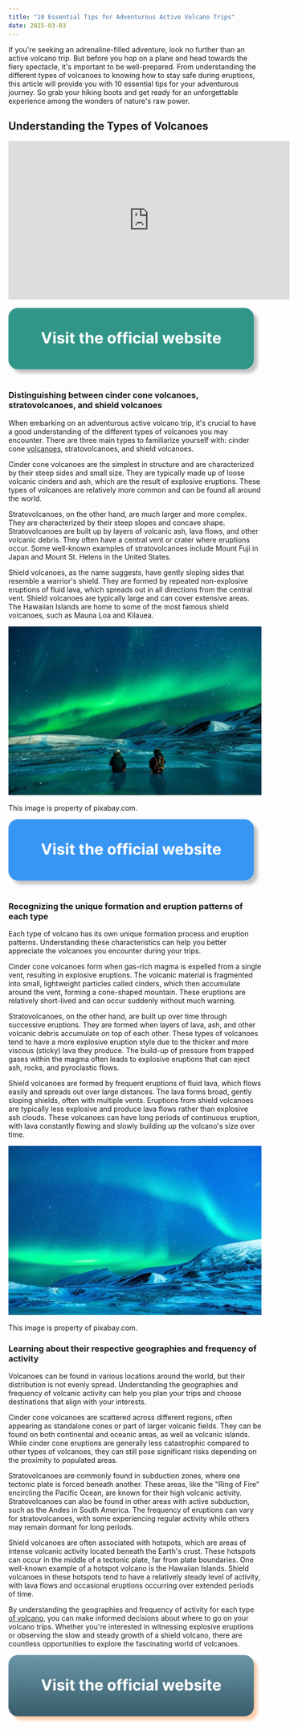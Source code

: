 ```yaml
---
title: "10 Essential Tips for Adventurous Active Volcano Trips"
date: 2025-03-03
---
```


If you're seeking an adrenaline-filled adventure, look no further than an active volcano trip. But before you hop on a plane and head towards the fiery spectacle, it's important to be well-prepared. From understanding the different types of volcanoes to knowing how to stay safe during eruptions, this article will provide you with 10 essential tips for your adventurous journey. So grab your hiking boots and get ready for an unforgettable experience among the wonders of nature's raw power.

## Understanding the Types of Volcanoes

<iframe width="560" height="315" src="https://www.youtube.com/embed/VNGUdObDoLk" frameborder="0" allow="accelerometer; autoplay; encrypted-media; gyroscope; picture-in-picture" allowfullscreen></iframe>

  

[![Learn more about the 10 Essential Tips for Adventurous Active Volcano Trips here.](images/visit-official-website-teal-16-31.png "Learn more about the 10 Essential Tips for Adventurous Active Volcano Trips here.")](https://www.hawaiitours.com/?ref=poolboy17 "Learn more about the 10 Essential Tips for Adventurous Active Volcano Trips here.")

### Distinguishing between cinder cone volcanoes, stratovolcanoes, and shield volcanoes

When embarking on an adventurous active volcano trip, it's crucial to have a good understanding of the different types of volcanoes you may encounter. There are three main types to familiarize yourself with: cinder cone [volcanoes](https://magmamatters.com/the-art-and-science-of-volcano-monitoring/ "The Art and Science of Volcano Monitoring"), stratovolcanoes, and shield volcanoes.

Cinder cone volcanoes are the simplest in structure and are characterized by their steep sides and small size. They are typically made up of loose volcanic cinders and ash, which are the result of explosive eruptions. These types of volcanoes are relatively more common and can be found all around the world.

Stratovolcanoes, on the other hand, are much larger and more complex. They are characterized by their steep slopes and concave shape. Stratovolcanoes are built up by layers of volcanic ash, lava flows, and other volcanic debris. They often have a central vent or crater where eruptions occur. Some well-known examples of stratovolcanoes include Mount Fuji in Japan and Mount St. Helens in the United States.

Shield volcanoes, as the name suggests, have gently sloping sides that resemble a warrior's shield. They are formed by repeated non-explosive eruptions of fluid lava, which spreads out in all directions from the central vent. Shield volcanoes are typically large and can cover extensive areas. The Hawaiian Islands are home to some of the most famous shield volcanoes, such as Mauna Loa and Kilauea.

![10 Essential Tips for Adventurous Active Volcano Trips](images/10-essential-tips-for-adventurous-active-volcano-trips-1024x682.jpg "10 Essential Tips for Adventurous Active Volcano Trips")

This image is property of pixabay.com.

[![Learn more about the 10 Essential Tips for Adventurous Active Volcano Trips here.](images/visit-official-website-blue-13.png "Learn more about the 10 Essential Tips for Adventurous Active Volcano Trips here.")](https://www.hawaiitours.com/?ref=poolboy17 "Learn more about the 10 Essential Tips for Adventurous Active Volcano Trips here.")

### Recognizing the unique formation and eruption patterns of each type

Each type of volcano has its own unique formation process and eruption patterns. Understanding these characteristics can help you better appreciate the volcanoes you encounter during your trips.

Cinder cone volcanoes form when gas-rich magma is expelled from a single vent, resulting in explosive eruptions. The volcanic material is fragmented into small, lightweight particles called cinders, which then accumulate around the vent, forming a cone-shaped mountain. These eruptions are relatively short-lived and can occur suddenly without much warning.

Stratovolcanoes, on the other hand, are built up over time through successive eruptions. They are formed when layers of lava, ash, and other volcanic debris accumulate on top of each other. These types of volcanoes tend to have a more explosive eruption style due to the thicker and more viscous (sticky) lava they produce. The build-up of pressure from trapped gases within the magma often leads to explosive eruptions that can eject ash, rocks, and pyroclastic flows.

Shield volcanoes are formed by frequent eruptions of fluid lava, which flows easily and spreads out over large distances. The lava forms broad, gently sloping shields, often with multiple vents. Eruptions from shield volcanoes are typically less explosive and produce lava flows rather than explosive ash clouds. These volcanoes can have long periods of continuous eruption, with lava constantly flowing and slowly building up the volcano's size over time.

![10 Essential Tips for Adventurous Active Volcano Trips](images/10-essential-tips-for-adventurous-active-volcano-trips-1-1024x682.jpg "10 Essential Tips for Adventurous Active Volcano Trips")

This image is property of pixabay.com.

### Learning about their respective geographies and frequency of activity

Volcanoes can be found in various locations around the world, but their distribution is not evenly spread. Understanding the geographies and frequency of volcanic activity can help you plan your trips and choose destinations that align with your interests.

Cinder cone volcanoes are scattered across different regions, often appearing as standalone cones or part of larger volcanic fields. They can be found on both continental and oceanic areas, as well as volcanic islands. While cinder cone eruptions are generally less catastrophic compared to other types of volcanoes, they can still pose significant risks depending on the proximity to populated areas.

Stratovolcanoes are commonly found in subduction zones, where one tectonic plate is forced beneath another. These areas, like the "Ring of Fire" encircling the Pacific Ocean, are known for their high volcanic activity. Stratovolcanoes can also be found in other areas with active subduction, such as the Andes in South America. The frequency of eruptions can vary for stratovolcanoes, with some experiencing regular activity while others may remain dormant for long periods.

Shield volcanoes are often associated with hotspots, which are areas of intense volcanic activity located beneath the Earth's crust. These hotspots can occur in the middle of a tectonic plate, far from plate boundaries. One well-known example of a hotspot volcano is the Hawaiian Islands. Shield volcanoes in these hotspots tend to have a relatively steady level of activity, with lava flows and occasional eruptions occurring over extended periods of time.

By understanding the geographies and frequency of activity for each type [of volcano](https://magmamatters.com/understanding-volcanic-formation-a-comprehensive-guide/ "Understanding Volcanic Formation: A Comprehensive Guide"), you can make informed decisions about where to go on your volcano trips. Whether you're interested in witnessing explosive eruptions or observing the slow and steady growth of a shield volcano, there are countless opportunities to explore the fascinating world of volcanoes.

[![Click to view the 10 Essential Tips for Adventurous Active Volcano Trips.](images/visit-official-website-blue-grey-3.png "Click to view the 10 Essential Tips for Adventurous Active Volcano Trips.")](https://www.hawaiitours.com/?ref=poolboy17 "Click to view the 10 Essential Tips for Adventurous Active Volcano Trips.")
